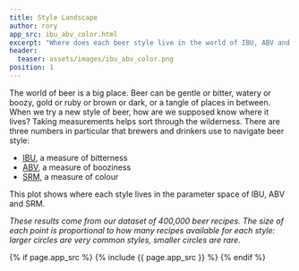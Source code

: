 ```yaml
---
title: Style Landscape
author: rory
app_src: ibu_abv_color.html
excerpt: "Where does each beer style live in the world of IBU, ABV and SRM?"
header:
  teaser: assets/images/ibu_abv_color.png
position: 1
---
```


The world of beer is a big place. Beer can be gentle or bitter, watery or boozy, gold or ruby or brown or dark, or a tangle of places in between. When we try a new style of beer, how are we supposed know where it lives? Taking measurements helps sort through the wilderness. There are three numbers in particular that brewers and drinkers use to navigate beer style:

* [IBU](https://en.wikipedia.org/wiki/Beer_measurement#Bitterness), a measure of bitterness
* [ABV](https://en.wikipedia.org/wiki/Alcohol_by_volume), a measure of booziness
* [SRM](https://en.wikipedia.org/wiki/Standard_Reference_Method), a measure of colour


This plot shows where each style lives in the parameter space of IBU, ABV and SRM. 

*These results come from our dataset of 400,000 beer recipes.* 
*The size of each point is proportional to how many recipes available for each style: larger circles are very common styles, smaller circles are rare.* 

{% if page.app_src %}
  {% include {{ page.app_src }} %}
{% endif %}

